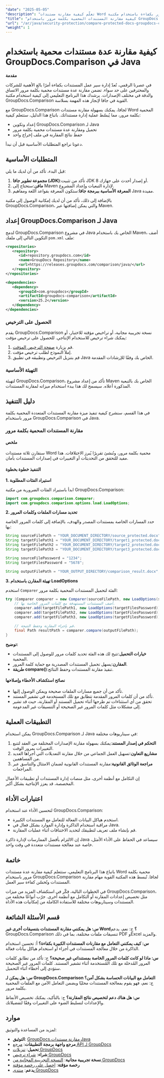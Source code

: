 ```yaml
---
"date": "2025-05-05"
"description": "تعلّم كيفية مقارنة مستندات Word متعددة محمية بكلمة مرور بكفاءة باستخدام مكتبة GroupDocs.Comparison القوية بلغة جافا. بسّط عملية إدارة مستنداتك مع هذا الدليل الشامل."
"title": "كيفية مقارنة المستندات المحمية بكلمة مرور باستخدام GroupDocs.Comparison في Java"
"url": "/ar/java/security-protection/compare-protected-docs-groupdocs-comparison-java/"
"weight": 1
---
```


# كيفية مقارنة عدة مستندات محمية باستخدام GroupDocs.Comparison في Java

**مقدمة**

في عصرنا الرقمي، تُعدّ إدارة سير عمل المستندات بكفاءة أمرًا بالغ الأهمية للشركات والمحترفين على حد سواء. تضمن مقارنة عدة مستندات محمية بكلمة مرور الاتساق والدقة في مختلف الإصدارات. يرشدك هذا البرنامج التعليمي إلى كيفية استخدام مكتبة GroupDocs.Comparison القوية في جافا لإنجاز هذه المهمة بسلاسة.

مع GroupDocs.Comparison لجافا، يمكنك بسهولة مقارنة مستندات Word المحمية بكلمة مرور، مما يُبسّط عملية إدارة مستنداتك. باتباع هذا الدليل، ستتعلم كيفية:
- إعداد وتكوين GroupDocs.Comparison لـ Java
- تحميل ومقارنة عدة مستندات محمية بكلمة مرور
- حفظ نتائج المقارنة في ملف إخراج واحد

دعونا نراجع المتطلبات الأساسية قبل أن نبدأ.

## المتطلبات الأساسية

قبل البدء، تأكد من أن لديك ما يلي:
1. **مجموعة تطوير جافا (JDK)**:تأكد من تثبيت JDK 8 أو إصدار أحدث على جهازك.
2. **مافن**:ستحتاج إلى Maven لإدارة التبعيات وإعداد المشروع.
3. **المعرفة الأساسية ببرمجة جافا**:ستكون المعرفة بقواعد اللغة ومفاهيم Java مفيدة.

بالإضافة إلى ذلك، تأكد من أن لديك إمكانية الوصول إلى مكتبة GroupDocs.Comparison، والتي يمكن إضافتها عبر Maven.

## إعداد GroupDocs.Comparison لـ Java

لدمج GroupDocs.Comparison في مشروع Java الخاص بك باستخدام Maven، أضف التكوين التالي إلى ملفك `pom.xml` ملف:

```xml
<repositories>
   <repository>
      <id>repository.groupdocs.com</id>
      <name>GroupDocs Repository</name>
      <url>https://releases.groupdocs.com/comparison/java/</url>
   </repository>
</repositories>

<dependencies>
   <dependency>
      <groupId>com.groupdocs</groupId>
      <artifactId>groupdocs-comparison</artifactId>
      <version>25.2</version>
   </dependency>
</dependencies>
```

### الحصول على الترخيص

يقدم GroupDocs.Comparison نسخة تجريبية مجانية، أو تراخيص مؤقتة للاختبار، أو يمكنك شراء ترخيص للاستخدام الإنتاجي. للحصول على ترخيص مؤقت:
1. قم بزيارة [صفحة الترخيص المؤقت](https://purchase.groupdocs.com/temporary-license/).
2. إملأ النموذج لطلب ترخيص مؤقت.
3. قم بتنزيل الترخيص وتطبيقه في تطبيق Java الخاص بك وفقًا للإرشادات المقدمة.

### التهيئة الأساسية

لتهيئة GroupDocs.Comparison، تأكد من إعداد مشروع Maven الخاص بك بالتبعية المذكورة أعلاه. سيسمح لك هذا ببدء استخدام ميزاته لمقارنة المستندات.

## دليل التنفيذ

في هذا القسم، سنشرح كيفية تنفيذ ميزة مقارنة المستندات المتعددة المحمية بكلمة مرور باستخدام GroupDocs.Comparison في Java.

### مقارنة المستندات المحمية بكلمة مرور

#### ملخص

سنقارن ثلاثة مستندات Word محمية بكلمة مرور، ونُنشئ تقريرًا يُبرز الاختلافات. هذا مفيد للتحقق من التحديثات أو التغييرات في إصدارات المستندات بأمان.

#### التنفيذ خطوة بخطوة

**1. استيراد الفئات المطلوبة**

ابدأ باستيراد الفئات الضرورية من مكتبة GroupDocs.Comparison:

```java
import com.groupdocs.comparison.Comparer;
import com.groupdocs.comparison.options.load.LoadOptions;
```

**2. تحديد مسارات الملفات وكلمات المرور**

حدد المسارات الخاصة بمستندات المصدر والهدف، بالإضافة إلى كلمات المرور الخاصة بها:

```java
String sourceFilePath = "YOUR_DOCUMENT_DIRECTORY/source_protected.docx";
String targetFilePath1 = "YOUR_DOCUMENT_DIRECTORY/target1_protected.docx";
String targetFilePath2 = "YOUR_DOCUMENT_DIRECTORY/target2_protected.docx";
String targetFilePath3 = "YOUR_DOCUMENT_DIRECTORY/target3_protected.docx";

String sourceFilePassword = "1234";
String targetFilesPassword = "5678";

String outputFilePath = "YOUR_OUTPUT_DIRECTORY/comparison_result.docx";
```

**3. تهيئة المقارن باستخدام LoadOptions**

استخدم `Comparer` الفئة لتحميل المستندات المحمية بكلمة مرور:

```java
try (Comparer comparer = new Comparer(sourceFilePath, new LoadOptions(sourceFilePassword))) {
    // أضف المستندات المستهدفة مع كلمات المرور الخاصة بها.
    comparer.add(targetFilePath1, new LoadOptions(targetFilesPassword));
    comparer.add(targetFilePath2, new LoadOptions(targetFilesPassword));
    comparer.add(targetFilePath3, new LoadOptions(targetFilesPassword));

    // قم بإجراء المقارنة وحفظ النتيجة.
    final Path resultPath = comparer.compare(outputFilePath);
}
```

**توضيح:**
- **خيارات التحميل**:تتيح لك هذه الفئة تحديد كلمات مرور للوصول إلى المستندات المحمية.
- **المقارن**:يسهل تحميل المستندات المصدرية مع حماية كلمة المرور.
- **طريقة compare()**:تنفيذ مقارنة المستندات وحفظ النتائج.

#### نصائح استكشاف الأخطاء وإصلاحها

- تأكد من أن جميع مسارات الملفات صحيحة ويمكن الوصول إليها.
- تأكد من أن كلمات المرور المقدمة تتطابق مع تلك المستخدمة في تشفير المستند.
- تحقق من أي استثناءات تم طرحها أثناء تحميل المستند أو المقارنة، حيث قد تشير إلى مشكلات مثل كلمات المرور غير الصحيحة أو التنسيقات غير المدعومة.

## التطبيقات العملية

يمكن استخدام GroupDocs.Comparison لـ Java في سيناريوهات مختلفة:
1. **التحكم في إصدار المستند**:يمكنك بسهولة مقارنة الإصدارات المختلفة من العقد لتتبع التغييرات بمرور الوقت.
2. **مشاريع التعاون**:تسهيل العمل الجماعي من خلال مقارنة التعديلات التي أجراها العديد من المساهمين.
3. **مراجعة الوثائق القانونية**:مقارنة المستندات القانونية لضمان الامتثال والتناسق عبر المراجعات.

إن التكامل مع أنظمة أخرى، مثل منصات إدارة المستندات أو تطبيقات الأعمال المخصصة، قد يعزز الإنتاجية بشكل أكبر.

## اعتبارات الأداء

لتحسين الأداء عند استخدام GroupDocs.Comparison:
- استخدم هياكل البيانات الفعالة للتعامل مع المستندات الكبيرة.
- مراقبة استخدام الذاكرة وإدارة الموارد بشكل فعال في Java.
- قم بإنشاء ملف تعريف لتطبيقك لتحديد الاختناقات أثناء عمليات المقارنة.

إن الالتزام بأفضل الممارسات لإدارة ذاكرة Java سيساعد في الحفاظ على الأداء الأمثل، خاصة عند معالجة مستندات متعددة في وقت واحد.

## خاتمة

باتباع هذا البرنامج التعليمي، ستتعلم كيفية مقارنة عدة مستندات Word محمية بكلمة مرور باستخدام GroupDocs.Comparison لجافا. تُبسط هذه المكتبة القوية مهام مقارنة المستندات وتُحسّن كفاءة سير العمل.

في الخطوات التالية، فكّر في استكشاف المزيد من ميزات GroupDocs.Comparison، مثل تخصيص إعدادات المقارنة أو التكامل مع أنظمة أخرى. جرّب أنواعًا مختلفة من المستندات وسيناريوهات مختلفة للاستفادة الكاملة من إمكانيات هذه الأداة.

## قسم الأسئلة الشائعة

**س: هل يمكنني مقارنة المستندات بتنسيقات أخرى غير Word؟**
ج: نعم، يدعم GroupDocs.Comparison تنسيقات ملفات مختلفة، بما في ذلك PDF وExcel والمزيد.

**س: كيف يمكنني التعامل مع مقارنات المستندات الكبيرة بكفاءة؟**
أ: تحسين استخدام الذاكرة من خلال معالجة المستندات في أجزاء أو استخدام هياكل بيانات فعالة.

**س: ماذا لو كانت كلمات المرور الخاصة بمستنداتي غير صحيحة؟**
ج: تأكد من تطابق كلمات المرور المُدخلة مع تلك المُستخدمة أثناء تشفير المستند. كلمات المرور غير الصحيحة ستؤدي إلى أخطاء أثناء التحميل.

**س: هل يمكن لـ GroupDocs.Comparison التعامل مع البيانات الحساسة بشكل آمن؟**
ج: نعم، فهو يقوم بمعالجة المستندات محليًا ويضمن التعامل الآمن مع الملفات المحمية بكلمة مرور.

**س: هل هناك دعم لتخصيص نتائج المقارنة؟**
ج: بالتأكيد، يمكنك تخصيص الأنماط والإعدادات لتسليط الضوء على التغييرات وفقًا لتفضيلاتك.

## موارد

لمزيد من المساعدة والتوثيق:
- **التوثيق**: [GroupDocs.مقارنة مستندات Java](https://docs.groupdocs.com/comparison/java/)
- **مرجع واجهة برمجة التطبيقات**: [مرجع API لـ GroupDocs](https://reference.groupdocs.com/comparison/java/)
- **تحميل**: [تنزيلات GroupDocs](https://releases.groupdocs.com/comparison/java/)
- **شراء**: [شراء ترخيص GroupDocs](https://purchase.groupdocs.com/buy)
- **نسخة تجريبية مجانية**: [النسخة التجريبية المجانية من GroupDocs](https://releases.groupdocs.com/comparison/java/)
- **رخصة مؤقتة**: [احصل على رخصة مؤقتة](https://purchase.groupdocs.com/temporary-license/)
- **يدعم**: [منتدى GroupDocs](https://forum.groupdocs.com/c)